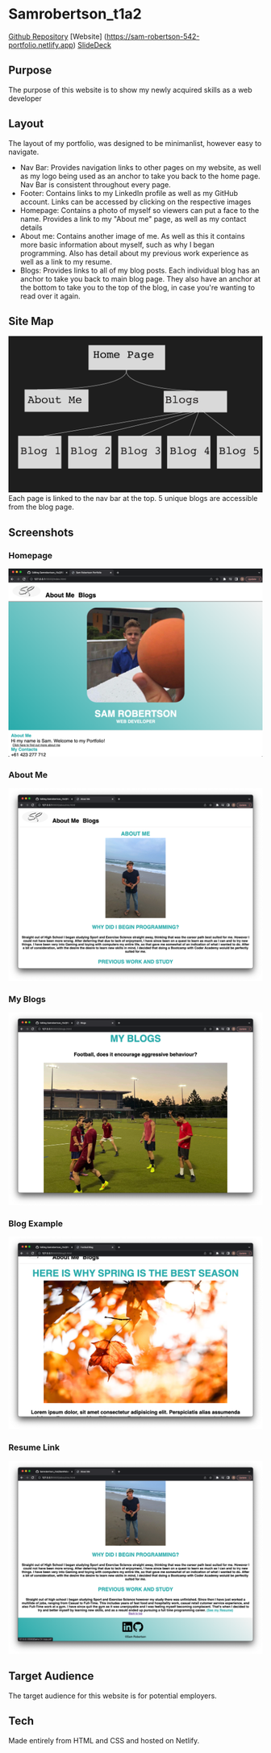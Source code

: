 # Samrobertson_t1a2

[Github Repository](https://github.com/samrobertson-creator/Samrobertson_t1a2)
[Website] (<https://sam-robertson-542-portfolio.netlify.app>)
[SlideDeck](https://youtu.be/9AIBkkHTUaA)

## Purpose

The purpose of this website is to show my newly acquired skills as a web developer

## Layout

The layout of my portfolio, was designed to be minimanlist, however easy to navigate.

- Nav Bar: Provides navigation links to other pages on my website, as well as my logo being used as an anchor to take you back to the home page. Nav Bar is consistent throughout every page.
- Footer: Contains links to my LinkedIn profile as well as my GitHub account. Links can be accessed by clicking on the respective images
- Homepage: Contains a photo of myself so viewers can put a face to the name. Provides a link to my "About me" page, as well as my contact details
- About me: Contains another image of me. As well as this it contains more basic information about myself, such as why I began programming. Also has detail about my previous work experience as well as a link to my resume.
- Blogs: Provides links to all of my blog posts. Each individual blog has an anchor to take you back to main blog page. They also have an anchor at the bottom to take you to the top of the blog, in case you're wanting to read over it again.

## Site Map

![Site Map](./Images/Site%20Map.png)
Each page is linked to the nav bar at the top. 5 unique blogs are accessible from the blog page.

## Screenshots

### Homepage

![Homepage](./Images/Homepage.png)

### About Me

![About me](./Images/Aboutme.png)

### My Blogs

![My Blogs](./Images/MyBlogs.png)

### Blog Example

![Blog Example](./Images/Blog%20Example.png)

### Resume Link

![Resume Link](./Images/Resume%20Link.png)

## Target Audience

The target audience for this website is for potential employers.

## Tech

Made entirely from HTML and CSS and hosted on Netlify.

